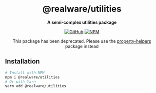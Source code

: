 <div align="center">

# @realware/utilities

**A semi-complex utilities package**

[![GitHub](https://img.shields.io/github/license/RealShadowNova/realware-utilities)](https://github.com/RealShadowNova/realware-utilities/blob/main/LICENSE)
[![NPM](https://img.shields.io/npm/v/@realware/utilities?color=crimson&logo=npm)](https://npmjs.org/package/@realware/utilities)

This package has been deprecated. Please use the [property-helpers](https://www.npmjs.com/package/property-helpers) package instead

</div>

## Installation

```bash
# Install with NPM
npm i @realware/utilities
# Or with Yarn
yarn add @realware/utilities
```
